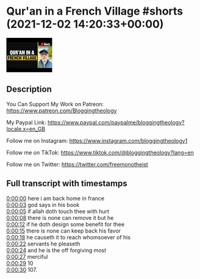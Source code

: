 # Qur'an in a French Village #shorts (2021-12-02 14:20:33+00:00)

![alt Qur'an in a French Village #shorts](uWs7smzqz0o.jpg "Qur'an in a French Village #shorts")

## Description

You Can Support My Work on Patreon:
https://www.patreon.com/Bloggingtheology

My Paypal Link: 
https://www.paypal.com/paypalme/bloggingtheology?locale.x=en_GB

Follow me on Instagram:
https://www.instagram.com/bloggingtheology1

Follow me on TikTok:
https://www.tiktok.com/@bloggingtheology?lang=en

Follow me on Twitter:
https://twitter.com/freemonotheist



## Full transcript with timestamps

[0:00:00](https://youtu.be/uWs7smzqz0o?t=0) here i am back home in france  
[0:00:03](https://youtu.be/uWs7smzqz0o?t=3) god says in his book  
[0:00:05](https://youtu.be/uWs7smzqz0o?t=5) if allah doth touch thee with hurt  
[0:00:08](https://youtu.be/uWs7smzqz0o?t=8) there is none can remove it but he  
[0:00:12](https://youtu.be/uWs7smzqz0o?t=12) if he doth design some benefit for thee  
[0:00:15](https://youtu.be/uWs7smzqz0o?t=15) there is none can keep back his favor  
[0:00:18](https://youtu.be/uWs7smzqz0o?t=18) he causeth it to reach whomsoever of his  
[0:00:22](https://youtu.be/uWs7smzqz0o?t=22) servants he pleaseth  
[0:00:24](https://youtu.be/uWs7smzqz0o?t=24) and he is the off forgiving most  
[0:00:27](https://youtu.be/uWs7smzqz0o?t=27) merciful  
[0:00:29](https://youtu.be/uWs7smzqz0o?t=29) 10  
[0:00:30](https://youtu.be/uWs7smzqz0o?t=30) 107.  
